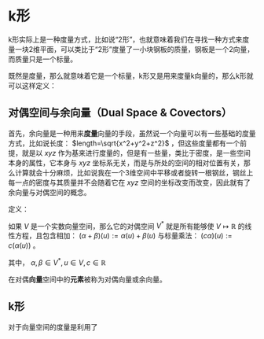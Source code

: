# k形
k形实际上是一种度量方式，比如说“2形”，也就意味着我们在寻找一种方式来度量一块2维平面，可以类比于“2形”度量了一小块钢板的质量，钢板是一个2向量，而质量只是一个标量。

既然是度量，那么就意味着它是一个标量，k形又是用来度量k向量的，那么k形就可以这样定义：

## 对偶空间与余向量（Dual Space & Covectors）
首先，余向量是一种用来**度量**向量的手段，虽然说一个向量可以有一些基础的度量方式，比如说长度： $length=\sqrt{x^2+y^2+z^2}$ ，但这些度量都有一个前提，就是以 $xyz$ 作为基来进行度量的，但是有一些量，类比于密度，是一些空间本身的属性，它本身与 $xyz$ 坐标系无关，而是与所处的空间的相对位置有关，那么计算就会十分麻烦，比如说我在一个3维空间中平移或者旋转一根钢丝，钢丝上每一点的密度与其质量并不会随着它在 $xyz$ 空间的坐标改变而改变，因此就有了余向量与对偶空间的概念。

定义：

如果 $V$ 是一个实数向量空间，那么它的对偶空间 $V^*$ 就是所有能够使 $V\mapsto \mathbb{R}$ 的线性方程，且包含相加： $(\alpha+\beta)(u):=\alpha(u)+\beta(u)$ 与标量乘法： $(c\alpha)(u):=c(\alpha(u))$ 。

其中， $\alpha,\beta \in V^*,u\in V, c\in \mathbb{R}$

在对偶**向量**空间中的**元素**被称为对偶向量或余向量。

## k形
对于向量空间的度量是利用了
